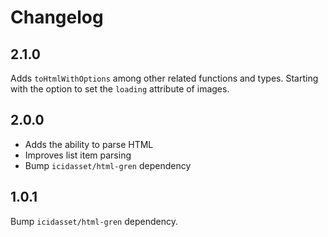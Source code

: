 # Changelog

## 2.1.0

Adds `toHtmlWithOptions` among other related functions and types.
Starting with the option to set the `loading` attribute of images.

## 2.0.0

* Adds the ability to parse HTML
* Improves list item parsing
* Bump `icidasset/html-gren` dependency


## 1.0.1

Bump `icidasset/html-gren` dependency.
